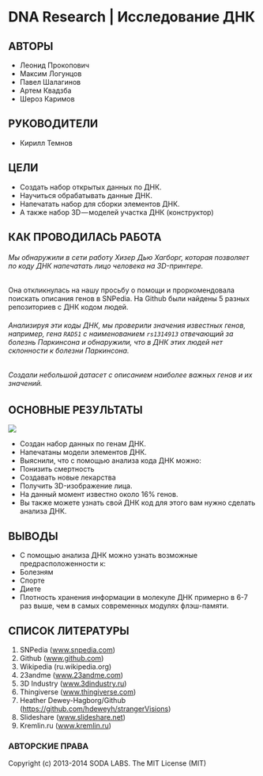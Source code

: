 # DNA Research | Исследование ДНК

## АВТОРЫ 

- Леонид Прокопович
- Максим Логунцов
- Павел Шалагинов
- Артем Квадзба
- Шероз Каримов

## РУКОВОДИТЕЛИ 

- Кирилл Темнов

## ЦЕЛИ

- Создать набор открытых данных по ДНК.
- Научиться обрабатывать данные ДНК.
- Напечатать набор для сборки элементов ДНК.
- А также набор 3D — моделей участка ДНК (конструктор)

## КАК ПРОВОДИЛАСЬ РАБОТА 

###### Мы обнаружили в сети работу Хизер Дью Хагборг, которая позволяет по коду ДНК напечатать лицо человека на 3D-принтере.
Она откликнулась на нашу просьбу о помощи и проркомендовала поискать описания генов в SNPedia.
На Github были найдены 5 разных репозиториев с ДНК кодом людей.

###### Анализируя эти коды ДНК, мы проверили значения известных генов, например, гена `RAD51` с наименованием `rs1314913` отвечающий за болезнь Паркинсона и обнаружили, что в ДНК этих людей нет склонности к болезни Паркинсона.

###### Создали небольшой датасет с описанием наиболее важных генов и их значений.


## ОСНОВНЫЕ РЕЗУЛЬТАТЫ

![](https://github.com/soda-io/DNA.research/blob/master/Img/docs/3D_models%20A-T_G-C.jpg?raw=true)

- Создан набор данных по генам ДНК.
- Напечатаны модели элементов ДНК.
- Выяснили, что с помощью анализа кода ДНК можно:
 - Понизить смертность 
 - Создавать новые лекарства
 - Получить 3D-изображение лица.
- На данный момент известно около 16% генов.
- Вы также можете узнать свой ДНК код для этого вам нужно сделать анализа ДНК.

## ВЫВОДЫ 

- С помощью анализа ДНК можно узнать возможные предрасположенности к:
 - Болезням
 - Спорте
 - Диете
- Плотность хранения информации в молекуле ДНК примерно в 6-7 раз выше, чем в самых современных модулях флэш-памяти.

## СПИСОК ЛИТЕРАТУРЫ

1. SNPedia (www.snpedia.com)
2. Github  (www.github.com)
3. Wikipedia (ru.wikipedia.org)
4. 23andme   (www.23andme.com)
5. 3D Industry (www.3dindustry.ru)
6. Thingiverse (www.thingiverse.com)
7. Heather Dewey-Hagborg/Github (https://github.com/hdeweyh/strangerVisions)
8. Slideshare (www.slideshare.net)
9. Kremlin.ru (www.kremlin.ru)


### АВТОРСКИЕ ПРАВА

Copyright (c) 2013-2014 SODA LABS. The MIT License (MIT) 
